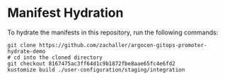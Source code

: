 # Manifest Hydration

To hydrate the manifests in this repository, run the following commands:

```shell
git clone https://github.com/zachaller/argocon-gitops-promoter-hydrate-demo
# cd into the cloned directory
git checkout 8167475ac3ff64d1c9b1872fbe8aae65fc4e6fd2
kustomize build ./user-configuration/staging/integration
```
